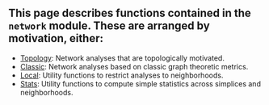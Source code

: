 ## This page describes functions contained in the `network` module.  These are arranged by motivation, either: 

* [Topology](network_topology.md): Network analyses that are topologically motivated.
* [Classic](network_classic.md): Network analyses based on classic graph theoretic metrics.
* [Local](network_local.md): Utility functions to restrict analyses to neighborhoods.
* [Stats](network_stats.md): Utility functions to compute simple statistics across simplices and neighborhoods.